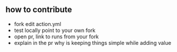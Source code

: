 ## how to contribute

- fork edit action.yml
- test locally point to your own fork
- open pr, link to runs from your fork
- explain in the pr why is keeping things simple while adding value